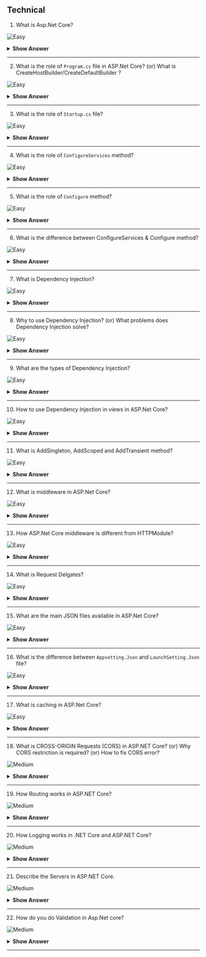 ## Technical

1. What is Asp.Net Core?

![Easy](https://github.com/revaturelabs/interviewquestions/blob/dev/ComplexityTags/simple%20(2).svg)

<details> <summary> <b> Show Answer </b> </summary>

<blockquote> 

ASP.NET Core is a cross-platform, high-performance, open-source framework for building modern, cloud-enabled, Internet-connected apps. With ASP.NET Core, you can: Build web apps and services, Internet of Things (IoT) apps, and mobile backends.

</blockquote>

</details>

---

2. What is the role of `Program.cs` file in ASP.Net Core? (or) What is CreateHostBuilder/CreateDefaultBuilder ? 

![Easy](https://github.com/revaturelabs/interviewquestions/blob/dev/ComplexityTags/simple%20(2).svg)

<details> <summary> <b> Show Answer </b> </summary>

<blockquote> 

`Program.cs` fille is the entry point of application via `Main()` method. 

![Img1](https://github.com/revaturelabs/interviewquestions/blob/Feature/Kaveri-Revamped-IS-ques/InterviewSpecificQuestions/.NET%20FULL%20STACK/images/Program_cs.PNG)

`CreateHostBuilder` and `CreateDefaultBuilder` method prepare the default settings for web server for the application.

![Img2](https://github.com/revaturelabs/interviewquestions/blob/Feature/Kaveri-Revamped-IS-ques/InterviewSpecificQuestions/.NET%20FULL%20STACK/images/ASPNET_CreateHostBuilder.PNG)

</blockquote>

</details>

---

3. What is the role of `Startup.cs` file?

![Easy](https://github.com/revaturelabs/interviewquestions/blob/dev/ComplexityTags/simple%20(2).svg)

<details> <summary> <b> Show Answer </b> </summary>

<blockquote> 

Inside `Program.cs` file, UseStartup method redirects the request to `Startup.cs` file. `Startup.cs` class does two things:

![starup.cs](https://github.com/revaturelabs/interviewquestions/blob/Feature/Kaveri-Revamped-IS-ques/InterviewSpecificQuestions/.NET%20FULL%20STACK/images/startupcs.PNG)

1. It configures the SERVICES which are required by the app by using `ConfigureServices` Method.
2. It defines the app's REQUEST HANDLING PIPELINE as a series of middleware components by using `CONFIGURE` method.

</blockquote>

</details>

---

4. What is the role of `ConfigureServices` method?

![Easy](https://github.com/revaturelabs/interviewquestions/blob/dev/ComplexityTags/simple%20(2).svg)

<details> <summary> <b> Show Answer </b> </summary>

<blockquote> 

- `ConfigureServices` method called before the `Configure` method to configure the APP'S SERVICES.
- It is an OPTIONAL method.

For example, your application at some point can use Views then the below method `services.AddControllersWithViews()` will help in configuring that. Now it is not mandatory that every request will return the output as a view so therefore it is optional. A request may use it or may not.

```C#

// This method gets called by the runtime.
// Use this method to add services to the container.

public void ConfigureServices(IServiceCollection services)
{
    services.AddControllersWithViews();
}

```

</blockquote>

</details>

---

5. What is the role of `Configure` method?

![Easy](https://github.com/revaturelabs/interviewquestions/blob/dev/ComplexityTags/simple%20(2).svg)

<details> <summary> <b> Show Answer </b> </summary>

<blockquote> 

- `Configure` method specifies how the app responds to HTTP request and response. It is used to setup request pipeline.
- It is not optional.
- For example, in below example when the request will arrive, it will go through all the methods present inside `Configure` method one by one. Every request will go through all these methods or we also call them middleware 
so that’s why we say Configure methods are not optional where as `ConfigureServices` methods are optional.

``` C#
// This method gets called by the runtime
// Use this method to configure the HTTP request pipeline.

public void Configure(IApplicationBuilder app, IWebHostEnvironment env)
{
    if(env.IsDevelopment())
    {
        app.UseDeveloperExceptionPage();
    }
    else
    {
        app.UseExceptionHandler("/Home/Error");
    }
    app.UseStaticFiles();
    app.UseRouting();
    app.UseAuthorization();

    app.UseEndPoints(endpoints =>
    {
        endpoints.MapControllerRoute(
            name:"default",
            pattern:"{controller=Home}/{action=Index}/{id?}"
        );
    });
}

```

</blockquote>

</details>

---

6. What is the difference between ConfigureServices & Configure method?

![Easy](https://github.com/revaturelabs/interviewquestions/blob/dev/ComplexityTags/simple%20(2).svg)

<details> <summary> <b> Show Answer </b> </summary>

<blockquote> 

- `ConfigureServices` is an optional method used to register dependent classes/services inside the DI container - `Configure` method specifies how the app responds to HTTP request and respond. It is used to add MIDDLEWARE components or to set request pipeline. It is not optional.
- `ConfigureServices` method called before the `Configure` method to configure the APP'S SERVICES

</blockquote>

</details>

---

7. What is Dependency Injection?

![Easy](https://github.com/revaturelabs/interviewquestions/blob/dev/ComplexityTags/simple%20(2).svg)

<details> <summary> <b> Show Answer </b> </summary>

<blockquote> 

ASP.NET Core supports the dependency injection (DI) software design pattern, which is a technique for achieving Inversion of Control (IoC) between classes and their dependencies.

</blockquote>

</details>

---

8. Why to use Dependency Injection? (or) What problems does Dependency Injection solve?

![Easy](https://github.com/revaturelabs/interviewquestions/blob/dev/ComplexityTags/simple%20(2).svg)

<details> <summary> <b> Show Answer </b> </summary>

<blockquote> 

Dependency injection decouples the two components or classes.

For example, A is a class here and B class is the dependency, so one way to use the 
dependency is to create the object like shown below:

``` C#

public class A
{
    public static void Main(String[] args)
    {
        B b =new B();
        int a =b.MethodB();
        Console.WriteLine(a);
    }
}

```

``` C#

public class B
{
    public int MethodB()
    {
        return 100;
    }
}

```

- But now if we want to replace MethodB of B class with MethodC then we have to change the main method also right? Which is a testing impact.
- So by using dependency injection we can use interfaces and design the classes in a manner that Main method needs not to be changed for any change in class B.
- That will decouple these classes and that is the main agenda of dependecy injection.

</blockquote>

</details>

---

9. What are the types of Dependency Injection?

![Easy](https://github.com/revaturelabs/interviewquestions/blob/dev/ComplexityTags/simple%20(2).svg)

<details> <summary> <b> Show Answer </b> </summary>

<blockquote> 

Dependency injection can be done in various ways. Below are the ways dependency injection can be done:

1. Constructor Injection
2. Property Injection
3. Method Injection

Dependency injection can be achieved with the help of any one of these injections.

</blockquote>

</details>

---

10. How to use Dependency Injection in views in ASP.Net Core?

![Easy](https://github.com/revaturelabs/interviewquestions/blob/dev/ComplexityTags/simple%20(2).svg)

<details> <summary> <b> Show Answer </b> </summary>

<blockquote> 

- A service can be injected into a view using the `@inject` directive. 
- For example, here IStudent is injected in the view.

``` C#
@{
    ViewData["Title"]="Home Page";
}
@inject WebApplication1.IStudent _student

<div class="text-center">
    <h1 class="display-4">Welcome</h1>
    Total Student: @_student.GetStudentCount();
</div>

```
</blockquote>

</details>

---

11. What is AddSingleton, AddScoped and AddTransient method?

![Easy](https://github.com/revaturelabs/interviewquestions/blob/dev/ComplexityTags/simple%20(2).svg)

<details> <summary> <b> Show Answer </b> </summary>

<blockquote> 

`AddSingleton` - AddSingleton method create only one instance when the service is requested for first time. And then the same instance will be shared by all different http requests.

For example, in below code the Logger instance will be shared between multiple requests.

``` C#

// This method gets called by the runtime.
// Use this method to add services to the container.

public void ConfigureServices(IServiceCollection services)
{
    services.AddSingleton<ILogger, Logger>();
    // services.AddSingleton<IPayment,Payment>();
    // services.AddTransient<IDataAccess,DataAccess>();
}

```

`AddScoped` - AddScoped method create single instance per request. For every individual request there will be a single instance or object.

In below code, AddScoped method will make sure that Payment class instance will remain specific to a specific request and will not be shared between multiple requests. 

``` C#

// This method gets called by the runtime.
// Use this method to add services to the conatiner.

public void ConfigureServices(IServiceCollection services)
{
    //services.AddSingleton<ILogger, Logger>();
    services.AddScoped<IPayment, Payment>();
    //services.AddTransient<IDataAccess,DataAccess>();
}

```

`AddTransient` - AddTransient instance will not be shared at all even with in the same request.
Every time a new instance will be created.

``` C#

// This method gets called by the runtime.
// Use this method to add services to the conatiner.

public void ConfigureServices(IServiceCollection services)
{
    //services.AddSingleton<ILogger, Logger>();
    //services.AddScoped<IPayment, Payment>();
    services.AddTransient<IDataAccess,DataAccess>();
}

```

</blockquote>

</details>

---

12. What is middleware in ASP.Net Core?

![Easy](https://github.com/revaturelabs/interviewquestions/blob/dev/ComplexityTags/simple%20(2).svg)

<details> <summary> <b> Show Answer </b> </summary>

<blockquote> 

- A middleware is nothing but a component (class) that is executed on EVERY REQUEST in the ASP.NET Core application. 

- We can set up the middleware in ASP.NET using the CONFIGURE method of our STARTUP class like shown below.
- All these methods – UseDeveloperExceptionPage, UseStaticFiles, UseRouting etc are middlewares.

``` C#
// This method gets called by the runtime
// Use this method to configure the HTTP requesr pipeline.

public void Configure(IApplicationBuilder app, IWebHostEnvironment env)
{
    if(env.IsDevelopment())
    {
        app.UseDeveloperExceptionPage();
    }
    else
    {
        app.UseExceptionHandler("/Home/Error");
    }
    app.UseStaticFiles();
    app.UseRouting();
    app.UseAuthorization();
    app.UseEndpoints(endpoints =>
    {
        endpoints.MapControllerRoute(
            name:"default",
            pattern:"{controller=Home}/{action=Index}/{id?}");
    });

}

```

</blockquote>

</details>

---

13. How ASP.Net Core middleware is different from HTTPModule?

![Easy](https://github.com/revaturelabs/interviewquestions/blob/dev/ComplexityTags/simple%20(2).svg)

<details> <summary> <b> Show Answer </b> </summary>

<blockquote> 

If you have worked in asp.net webforms then you might have heard of HTTPModules.
Middleware almost behave similar to HTTPModule, as they both are the part of request pipeline

![Middleware_HttpModule](https://github.com/revaturelabs/interviewquestions/blob/Feature/Kaveri-Revamped-IS-ques/InterviewSpecificQuestions/.NET%20FULL%20STACK/images/HttpModule_Middleware.PNG)

</blockquote>

</details>

---

14. What is Request Delgates?

![Easy](https://github.com/revaturelabs/interviewquestions/blob/dev/ComplexityTags/simple%20(2).svg)

<details> <summary> <b> Show Answer </b> </summary>

<blockquote> 

Request delegates handle each HTTP request and are used to BUILD request pipeline by using RUN, MAP and USE extension methods. 

Below is the diagram of a request and the purpose of Use and Run method.

![Request_delegate](https://github.com/revaturelabs/interviewquestions/blob/Feature/Kaveri-Revamped-IS-ques/InterviewSpecificQuestions/.NET%20FULL%20STACK/images/Request_Delgate.PNG)

</blockquote>

</details>

---

15. What are the main JSON files available in ASP.Net Core?

![Easy](https://github.com/revaturelabs/interviewquestions/blob/dev/ComplexityTags/simple%20(2).svg)

<details> <summary> <b> Show Answer </b> </summary>

<blockquote> 

`Global.json` - You can define the solution level settings in `global.json` file for example your application name and version.
`Launchsettings.json` – You can set the environment variables in this file. For example, set development or production environment in this file.
`Appsettings.json` – Configuration settings like database connection string can be set in this file. Similar to web.config in ASP.NET.
`Project.json` - ASP.NET Core uses Project.JSON file for storing all project level configuration settings. For example the nugget packages you have installed in the project.

</blockquote>

</details>

---

16. What is the difference between `Appsetting.Json` and `LaunchSetting.Json` file?

![Easy](https://github.com/revaturelabs/interviewquestions/blob/dev/ComplexityTags/simple%20(2).svg)

<details> <summary> <b> Show Answer </b> </summary>

<blockquote> 

`Appsetting.Json` store the configurations which are required when your application is running. For example, database connection string is used when application is running.

But `Launchsetting.Json` store the configuration which are required to start the application.For example, what will be application url, that can be configure here.

</blockquote>

</details>

---

17. What is caching in ASP.Net Core?

![Easy](https://github.com/revaturelabs/interviewquestions/blob/dev/ComplexityTags/simple%20(2).svg)

<details> <summary> <b> Show Answer </b> </summary>

<blockquote>

Caching refers to the process of storing frequently used data in cache, so that that data can be served much faster for any future requests. 

Below is the flow of the caching in normal scenarios

![caching](https://github.com/revaturelabs/interviewquestions/blob/Feature/Kaveri-Revamped-IS-ques/InterviewSpecificQuestions/.NET%20FULL%20STACK/images/Caching.PNG)

</blockquote>

</details>

---

18. What is CROSS-ORIGIN Requests (CORS) in ASP.NET Core? (or) Why CORS restriction is required? (or) How to fix CORS error?

![Medium](https://github.com/revaturelabs/interviewquestions/blob/dev/ComplexityTags/Medium%20(2).svg)

<details> <summary> <b> Show Answer </b> </summary>

<blockquote> 

As the name suggests Cross Origin Resource Sharing – meaning the data or resource sharing between different or cross domains is not enabled by default. 

This is restricted.

Below are the cases when CORS will allow and disallow the response:

![Cases](https://github.com/revaturelabs/interviewquestions/blob/Feature/Kaveri-Revamped-IS-ques/InterviewSpecificQuestions/.NET%20FULL%20STACK/images/CORS_Causes.PNG)

Above in first case the response will be fine, but in next four cases the response will not be sent:

1. First case is when you want to get the response from a different domain.
2. Second case is when you want to get the response from a subdomain.
3. Third case is when the domain is same, but you are requesting from http and the sender is https.
4. And in last case, if the port is different.


In all 4 cases above you will receive the below error:

![error](https://github.com/revaturelabs/interviewquestions/blob/Feature/Kaveri-Revamped-IS-ques/InterviewSpecificQuestions/.NET%20FULL%20STACK/images/CORS_ERROR.PNG)

CORS is good because of security reason. Your API is secure by default otherwise any external website can try to access your data.

Now how to remove this CORS restriction? For that you have to do the two things:

1. Add Microsoft.AspNetCore.Cors nuget package to your project then
2. In startup class, edit the Configure and ConfigureServices method like this

![code](https://github.com/revaturelabs/interviewquestions/blob/Feature/Kaveri-Revamped-IS-ques/InterviewSpecificQuestions/.NET%20FULL%20STACK/images/CORS_CODE.PNG)

</blockquote>

</details>

---

19. How Routing works in ASP.NET Core?

![Medium](https://github.com/revaturelabs/interviewquestions/blob/dev/ComplexityTags/Medium%20(2).svg)

<details> <summary> <b> Show Answer </b> </summary>

<blockquote> 

Routing in ASP.NET Core is the process of mapping incoming requests to the appropriate controller action method. ASP.NET Core routing works by using the Routing Middleware, which is responsible for matching incoming URLs to registered routes. Routing Middleware takes a URL and tries to find a matching route in the RouteCollection.

</blockquote>

</details>

---

20. How Logging works in .NET Core and ASP.NET Core?

![Medium](https://github.com/revaturelabs/interviewquestions/blob/dev/ComplexityTags/Medium%20(2).svg)

<details> <summary> <b> Show Answer </b> </summary>

<blockquote> 

Logging is an important feature of any application, and .NET Core and ASP.NET Core provide a powerful and flexible logging framework that makes it easy to log application events and errors.

The logging framework in .NET Core and ASP.NET Core is based on the ILogger interface, which defines a set of methods for logging different types of messages, including debug, information, warning, and error messages. To use the logging framework in your application, you need to create an instance of the ILogger interface and call the appropriate logging method based on the severity of the message.

</blockquote>

</details>

---

21. Describe the Servers in ASP.NET Core.

![Medium](https://github.com/revaturelabs/interviewquestions/blob/dev/ComplexityTags/Medium%20(2).svg)

<details> <summary> <b> Show Answer </b> </summary>

<blockquote> 

ASP.NET Core supports multiple server options to host and run your web applications.

**Kestrel Server**: Kestrel is the default and recommended server for ASP.NET Core. It's a cross-platform, lightweight, and fast server that can handle thousands of connections concurrently.
**HTTP.sys Server**: HTTP.sys is a Windows-only server that is optimized for handling requests on Windows operating systems.
**IIS Server**: You can also host your ASP.NET Core application on IIS by using the ASP.NET Core Module. 
**Nginx Server**: Nginx is a popular open-source reverse proxy server that can be used to host ASP.NET Core applications. 

</blockquote>

</details>

---

22. How do you do Validation in Asp.Net core?

![Medium](https://github.com/revaturelabs/interviewquestions/blob/dev/ComplexityTags/Medium%20(2).svg)

<details> <summary> <b> Show Answer </b> </summary>

<blockquote> 

In ASP.NET Core, there are several ways to perform validation, including client-side validation, server-side validation, and model binding validation. Here are some approaches for performing validation in ASP.NET Core:

**Client-side validation**: Client-side validation is performed in the user's web browser using JavaScript. ASP.NET Core includes support for client-side validation through the use of jQuery Validation, which is a popular client-side validation library. By using the jquery.validate.unobtrusive.js script, ASP.NET Core can automatically generate client-side validation code based on server-side validation attributes. This approach can provide immediate feedback to the user without requiring a round-trip to the server.

**Server-side validation**: Server-side validation is performed on the server, after the data has been submitted by the user. In ASP.NET Core, server-side validation can be performed using the built-in validation attributes, such as `[Required]`, `[StringLength]`, and `[RegularExpression]`. These attributes can be added to model properties to enforce validation rules. To perform server-side validation, the ModelState dictionary can be used to store validation errors and display them to the user.

**Model binding validation**: Model binding validation is performed during the model binding process, which is responsible for mapping the HTTP request data to a model object.

</blockquote>

</details>

---




